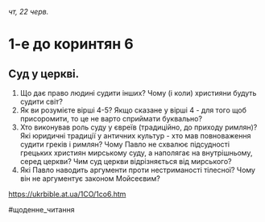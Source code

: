
_чт, 22 черв._

# 1-е до коринтян 6

## Суд у церкві.
1. Що дає право людині судити інших? Чому (і коли) християни будуть судити світ?
2. Як ви розумієте вірші 4-5? Якщо сказане у вірші 4 - для того щоб присоромити, то це не варто сприймати буквально?
3. Хто виконував роль суду у євреїв (традиційно, до приходу римлян)? Які юридичні традиції у античних культур - хто мав повноваження судити греків і римлян? Чому Павло не схвалює підсудності грецьких християн мирському суду, а наполягає на внутрішньому, серед церкви? Чим суд церкви відрізняється від мирського?
4. Які Павло наводить аргументи проти нестриманості тілесної? Чому він не аргументує законом Мойсеєвим?

https://ukrbible.at.ua/1CO/1co6.htm 

#щоденне_читання
